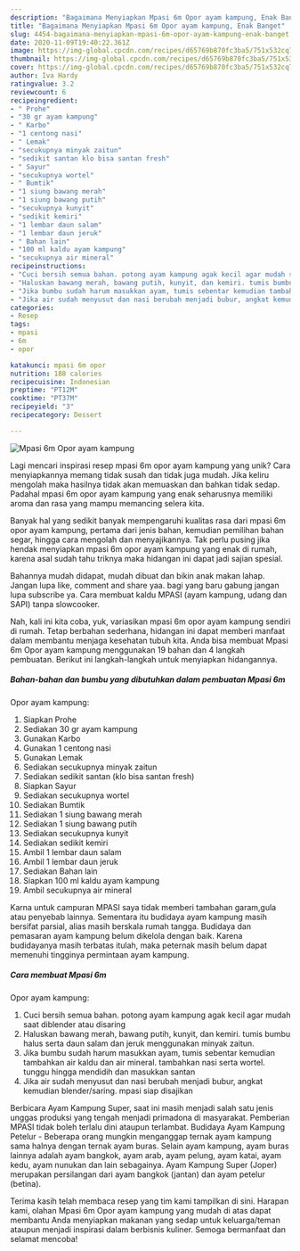 ```yaml
---
description: "Bagaimana Menyiapkan Mpasi 6m Opor ayam kampung, Enak Banget"
title: "Bagaimana Menyiapkan Mpasi 6m Opor ayam kampung, Enak Banget"
slug: 4454-bagaimana-menyiapkan-mpasi-6m-opor-ayam-kampung-enak-banget
date: 2020-11-09T19:40:22.361Z
image: https://img-global.cpcdn.com/recipes/d65769b870fc3ba5/751x532cq70/mpasi-6m-opor-ayam-kampung-foto-resep-utama.jpg
thumbnail: https://img-global.cpcdn.com/recipes/d65769b870fc3ba5/751x532cq70/mpasi-6m-opor-ayam-kampung-foto-resep-utama.jpg
cover: https://img-global.cpcdn.com/recipes/d65769b870fc3ba5/751x532cq70/mpasi-6m-opor-ayam-kampung-foto-resep-utama.jpg
author: Iva Hardy
ratingvalue: 3.2
reviewcount: 6
recipeingredient:
- " Prohe"
- "30 gr ayam kampung"
- " Karbo"
- "1 centong nasi"
- " Lemak"
- "secukupnya minyak zaitun"
- "sedikit santan klo bisa santan fresh"
- " Sayur"
- "secukupnya wortel"
- " Bumtik"
- "1 siung bawang merah"
- "1 siung bawang putih"
- "secukupnya kunyit"
- "sedikit kemiri"
- "1 lembar daun salam"
- "1 lembar daun jeruk"
- " Bahan lain"
- "100 ml kaldu ayam kampung"
- "secukupnya air mineral"
recipeinstructions:
- "Cuci bersih semua bahan. potong ayam kampung agak kecil agar mudah saat diblender atau disaring"
- "Haluskan bawang merah, bawang putih, kunyit, dan kemiri. tumis bumbu halus serta daun salam dan jeruk menggunakan minyak zaitun."
- "Jika bumbu sudah harum masukkan ayam, tumis sebentar kemudian tambahkan air kaldu dan air mineral. tambahkan nasi serta wortel. tunggu hingga mendidih dan masukkan santan"
- "Jika air sudah menyusut dan nasi berubah menjadi bubur, angkat kemudian blender/saring. mpasi siap disajikan"
categories:
- Resep
tags:
- mpasi
- 6m
- opor

katakunci: mpasi 6m opor 
nutrition: 188 calories
recipecuisine: Indonesian
preptime: "PT12M"
cooktime: "PT37M"
recipeyield: "3"
recipecategory: Dessert

---
```



![Mpasi 6m
Opor ayam kampung](https://img-global.cpcdn.com/recipes/d65769b870fc3ba5/751x532cq70/mpasi-6m-opor-ayam-kampung-foto-resep-utama.jpg)

Lagi mencari inspirasi resep mpasi 6m
opor ayam kampung yang unik? Cara menyiapkannya memang tidak susah dan tidak juga mudah. Jika keliru mengolah maka hasilnya tidak akan memuaskan dan bahkan tidak sedap. Padahal mpasi 6m
opor ayam kampung yang enak seharusnya memiliki aroma dan rasa yang mampu memancing selera kita.

Banyak hal yang sedikit banyak mempengaruhi kualitas rasa dari mpasi 6m
opor ayam kampung, pertama dari jenis bahan, kemudian pemilihan bahan segar, hingga cara mengolah dan menyajikannya. Tak perlu pusing jika hendak menyiapkan mpasi 6m
opor ayam kampung yang enak di rumah, karena asal sudah tahu triknya maka hidangan ini dapat jadi sajian spesial.

Bahannya mudah didapat, mudah dibuat dan bikin anak makan lahap. Jangan lupa like, comment and share yaa. bagi yang baru gabung jangan lupa subscribe ya. Cara membuat kaldu MPASI (ayam kampung, udang dan SAPI) tanpa slowcooker.


Nah, kali ini kita coba, yuk, variasikan mpasi 6m
opor ayam kampung sendiri di rumah. Tetap berbahan sederhana, hidangan ini dapat memberi manfaat dalam membantu menjaga kesehatan tubuh kita. Anda bisa membuat Mpasi 6m
Opor ayam kampung menggunakan 19 bahan dan 4 langkah pembuatan. Berikut ini langkah-langkah untuk menyiapkan hidangannya.

<!--inarticleads1-->

##### Bahan-bahan dan bumbu yang dibutuhkan dalam pembuatan Mpasi 6m
Opor ayam kampung:

1. Siapkan  Prohe
1. Sediakan 30 gr ayam kampung
1. Gunakan  Karbo
1. Gunakan 1 centong nasi
1. Gunakan  Lemak
1. Sediakan secukupnya minyak zaitun
1. Sediakan sedikit santan (klo bisa santan fresh)
1. Siapkan  Sayur
1. Sediakan secukupnya wortel
1. Sediakan  Bumtik
1. Sediakan 1 siung bawang merah
1. Sediakan 1 siung bawang putih
1. Sediakan secukupnya kunyit
1. Sediakan sedikit kemiri
1. Ambil 1 lembar daun salam
1. Ambil 1 lembar daun jeruk
1. Sediakan  Bahan lain
1. Siapkan 100 ml kaldu ayam kampung
1. Ambil secukupnya air mineral


Karna untuk campuran MPASI saya tidak memberi tambahan garam,gula atau penyebab lainnya. Sementara itu budidaya ayam kampung masih bersifat parsial, alias masih berskala rumah tangga. Budidaya dan pemasaran ayam kampung belum dikelola dengan baik. Karena budidayanya masih terbatas itulah, maka peternak masih belum dapat memenuhi tingginya permintaan ayam kampung. 

<!--inarticleads2-->

##### Cara membuat Mpasi 6m
Opor ayam kampung:

1. Cuci bersih semua bahan. potong ayam kampung agak kecil agar mudah saat diblender atau disaring
1. Haluskan bawang merah, bawang putih, kunyit, dan kemiri. tumis bumbu halus serta daun salam dan jeruk menggunakan minyak zaitun.
1. Jika bumbu sudah harum masukkan ayam, tumis sebentar kemudian tambahkan air kaldu dan air mineral. tambahkan nasi serta wortel. tunggu hingga mendidih dan masukkan santan
1. Jika air sudah menyusut dan nasi berubah menjadi bubur, angkat kemudian blender/saring. mpasi siap disajikan


Berbicara Ayam Kampung Super, saat ini masih menjadi salah satu jenis unggas produksi yang tengah menjadi primadona di masyarakat. Pemberian MPASI tidak boleh terlalu dini ataupun terlambat. Budidaya Ayam Kampung Petelur - Beberapa orang mungkin menganggap ternak ayam kampung sama halnya dengan ternak ayam buras. Selain ayam kampung, ayam buras lainnya adalah ayam bangkok, ayam arab, ayam pelung, ayam katai, ayam kedu, ayam nunukan dan lain sebagainya. Ayam Kampung Super (Joper) merupakan persilangan dari ayam bangkok (jantan) dan ayam petelur (betina). 

Terima kasih telah membaca resep yang tim kami tampilkan di sini. Harapan kami, olahan Mpasi 6m
Opor ayam kampung yang mudah di atas dapat membantu Anda menyiapkan makanan yang sedap untuk keluarga/teman ataupun menjadi inspirasi dalam berbisnis kuliner. Semoga bermanfaat dan selamat mencoba!
